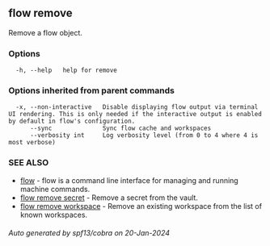 ## flow remove

Remove a flow object.

### Options

```
  -h, --help   help for remove
```

### Options inherited from parent commands

```
  -x, --non-interactive   Disable displaying flow output via terminal UI rendering. This is only needed if the interactive output is enabled by default in flow's configuration.
      --sync              Sync flow cache and workspaces
      --verbosity int     Log verbosity level (from 0 to 4 where 4 is most verbose)
```

### SEE ALSO

* [flow](flow.md)	 - flow is a command line interface for managing and running machine commands.
* [flow remove secret](flow_remove_secret.md)	 - Remove a secret from the vault.
* [flow remove workspace](flow_remove_workspace.md)	 - Remove an existing workspace from the list of known workspaces.

###### Auto generated by spf13/cobra on 20-Jan-2024
